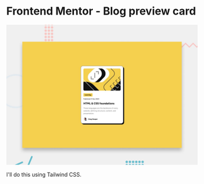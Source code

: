 # Frontend Mentor - Blog preview card

![Design preview for the Blog preview card coding challenge](./design/desktop-preview.jpg)

I'll do this using Tailwind CSS.
